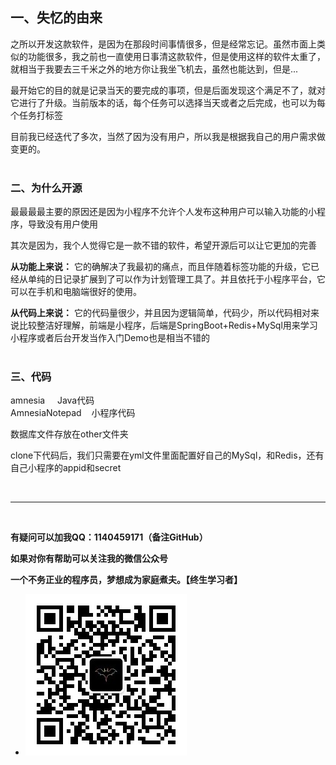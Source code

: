## 一、失忆的由来

之所以开发这款软件，是因为在那段时间事情很多，但是经常忘记。虽然市面上类似的功能很多，我之前也一直使用日事清这款软件，但是使用这样的软件太重了，就相当于我要去三千米之外的地方你让我坐飞机去，虽然也能达到，但是...  <br/>

最开始它的目的就是记录当天的要完成的事项，但是后面发现这个满足不了，就对它进行了升级。当前版本的话，每个任务可以选择当天或者之后完成，也可以为每个任务打标签 <br/>

目前我已经迭代了多次，当然了因为没有用户，所以我是根据我自己的用户需求做变更的。<br/><br/>


### 二、为什么开源

最最最最主要的原因还是因为小程序不允许个人发布这种用户可以输入功能的小程序，导致没有用户使用<br/>

其次是因为，我个人觉得它是一款不错的软件，希望开源后可以让它更加的完善 <br/>

**从功能上来说：**
它的确解决了我最初的痛点，而且伴随着标签功能的升级，它已经从单纯的日记录扩展到了可以作为计划管理工具了。并且依托于小程序平台，它可以在手机和电脑端很好的使用。<br/>

**从代码上来说：**
它的代码量很少，并且因为逻辑简单，代码少，所以代码相对来说比较整洁好理解，前端是小程序，后端是SpringBoot+Redis+MySql用来学习小程序或者后台开发当作入门Demo也是相当不错的<br/><br/>

### 三、代码

amnesia &nbsp;&nbsp;&nbsp;&nbsp;Java代码 <br/>
AmnesiaNotepad&nbsp;&nbsp;&nbsp;&nbsp;小程序代码 <br/>

数据库文件存放在other文件夹

clone下代码后，我们只需要在yml文件里面配置好自己的MySql，和Redis，还有自己小程序的appid和secret <br/>



<br/><hr/><br/>

**有疑问可以加我QQ：1140459171（备注GitHub）**<br/>

**如果对你有帮助可以关注我的微信公众号**

**一个不务正业的程序员，梦想成为家庭煮夫。【终生学习者】**

- ![avatar](./other/preview.png)